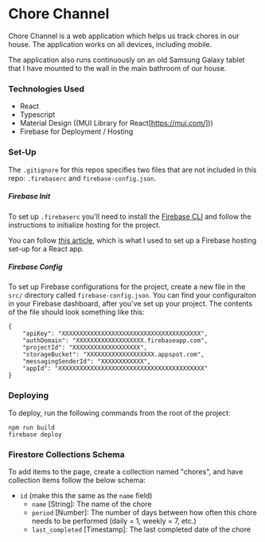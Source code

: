 # Chore Channel

Chore Channel is a web application which helps us track chores in our house. The application works on all devices, including mobile.

The application also runs continuously on an old Samsung Galaxy tablet that I have mounted to the wall in the main bathroom of our house.

### Technologies Used
* React
* Typescript
* Material Design ((MUI Library for React[https://mui.com/]))
* Firebase for Deployment / Hosting

### Set-Up
The `.gitignore` for this repos specifies two files that are not included in this repo: `.firebaserc` and `firebase-config.json`.

##### Firebase Init
To set up `.firebaserc` you'll need to install the [Firebase CLI](https://firebase.google.com/docs/cli) and follow the instructions to initialize hosting for the project.

You can follow [this article](https://hackernoon.com/how-to-deploy-a-react-application-with-firebase-hosting-p92m37b7), which is what I used to set up a Firebase hosting set-up for a React app.

##### Firebase Config
To set up Firebase configurations for the project, create a new file in the `src/` directory called `firebase-config.json`. You can find your configuraiton in your Firebase dashboard, after you've set up your project. The contents of the file should look something like this:
```
{
    "apiKey": "XXXXXXXXXXXXXXXXXXXXXXXXXXXXXXXXXXXXXXX",
    "authDomain": "XXXXXXXXXXXXXXXXXXX.firebaseapp.com",
    "projectId": "XXXXXXXXXXXXXXXXXXX",
    "storageBucket": "XXXXXXXXXXXXXXXXXXX.appspot.com",
    "messagingSenderId": "XXXXXXXXXXXX",
    "appId": "XXXXXXXXXXXXXXXXXXXXXXXXXXXXXXXXXXXXXXXXX"
}
```

### Deploying
To deploy, run the following commands from the root of the project:
```
npm run build
firebase deploy
```

### Firestore Collections Schema
To add items to the page, create a collection named "chores", and have collection items follow the below schema:

- `id` (make this the same as the `name` field)
  - `name` [String]: The name of the chore
  - `period` [Number]: The number of days between how often this chore needs to be performed (daily = 1, weekly = 7, etc.)
  - `last_completed` [Timestamp]: The last completed date of the chore